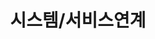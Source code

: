 ---
title: "시스템/서비스연계"
linkTitle: "시스템/서비스연계"
description: "시스템/서비스연계"
url: /common-component/service-linkage/
menu:
  depth:
    weight: 8
    parent: "common-component"
    identifier: "service-linkage"
---
